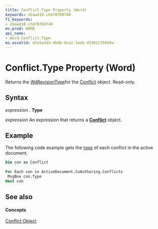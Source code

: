 ```yaml
---
title: Conflict.Type Property (Word)
keywords: vbawd10.chm78708740
f1_keywords:
- vbawd10.chm78708740
ms.prod: WORD
api_name:
- Word.Conflict.Type
ms.assetid: d2e5ad43-4b4b-8ce2-3aeb-453012759d9a
---
```



# Conflict.Type Property (Word)

Returns the [WdRevisionType](wdrevisiontype-enumeration-word.md)for the [Conflict](conflict-object-word.md) object. Read-only.


## Syntax

 _expression_ . **Type**

 _expression_ An expression that returns a **[Conflict](conflict-object-word.md)** object.


## Example

The following code example gets the [type](conflict-type-property-word.md) of each conflict in the active document.


```vb
Dim con as Conflict 
 
For Each con in ActiveDocument.CoAuthoring.Conflicts 
 MsgBox con.Type 
Next con
```


## See also


#### Concepts


[Conflict Object](conflict-object-word.md)

